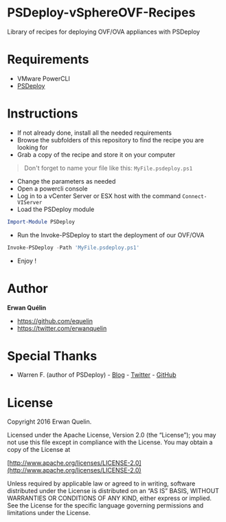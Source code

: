 # PSDeploy-vSphereOVF-Recipes
Library of recipes for deploying OVF/OVA appliances with PSDeploy

# Requirements

- VMware PowerCLI
- [PSDeploy](https://github.com/RamblingCookieMonster/PSDeploy)

# Instructions

- If not already done, install all the needed requirements
- Browse the subfolders of this repository to find the recipe you are looking for
- Grab a copy of the recipe and store it on your computer

> Don't forget to name your file like this: `MyFile.psdeploy.ps1`

- Change the parameters as needed
- Open a powercli console
- Log in to a vCenter Server or ESX host with the command `Connect-VIServer`
- Load the PSDeploy module

```powershell
Import-Module PSDeploy
```

- Run the Invoke-PSDeploy to start the deployment of our OVF/OVA

```powershell
Invoke-PSDeploy -Path 'MyFile.psdeploy.ps1'
```

- Enjoy !

# Author

**Erwan Quélin**
- <https://github.com/equelin>
- <https://twitter.com/erwanquelin>

# Special Thanks

- Warren F. (author of PSDeploy) - [Blog](http://ramblingcookiemonster.github.io/) - [Twitter](https://twitter.com/pscookiemonster) - [GitHub](https://github.com/RamblingCookieMonster)


# License

Copyright 2016 Erwan Quelin.

Licensed under the Apache License, Version 2.0 (the “License”); you may not use this file except in compliance with the License. You may obtain a copy of the License at

[http://www.apache.org/licenses/LICENSE-2.0](http://www.apache.org/licenses/LICENSE-2.0)

Unless required by applicable law or agreed to in writing, software distributed under the License is distributed on an “AS IS” BASIS, WITHOUT WARRANTIES OR CONDITIONS OF ANY KIND, either express or implied. See the License for the specific language governing permissions and limitations under the License.
